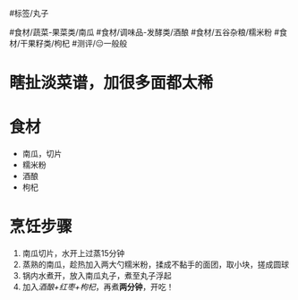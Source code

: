 #标签/丸子 
 
#食材/蔬菜-果菜类/南瓜 #食材/调味品-发酵类/酒酿 #食材/五谷杂粮/糯米粉
#食材/干果籽类/枸杞 
#测评/😑一般般 

# **瞎扯淡菜谱，加很多面都太稀**
# 食材
- 南瓜，切片
- 糯米粉
- 酒酿
- 枸杞


# 烹饪步骤
1. 南瓜切片，水开上过蒸15分钟
2. 蒸熟的南瓜，趁热加入两大勺糯米粉，揉成不黏手的面团，取小块，搓成圆球
3. 锅内水煮开，放入南瓜丸子，煮至丸子浮起
4. 加入*酒酿+红枣+枸杞*，再煮**两分钟**，开吃！